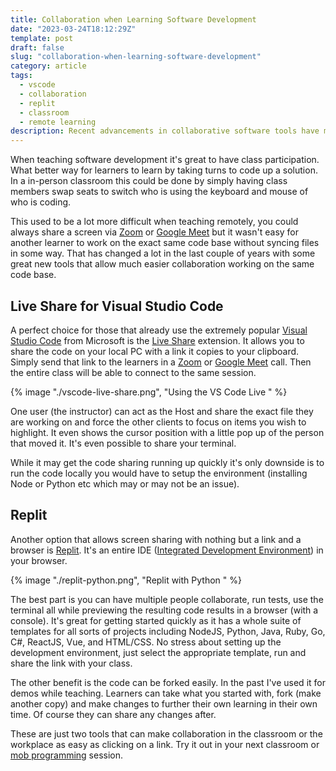 ```yaml
---
title: Collaboration when Learning Software Development
date: "2023-03-24T18:12:29Z"
template: post
draft: false
slug: "collaboration-when-learning-software-development"
category: article
tags:
  - vscode
  - collaboration
  - replit
  - classroom
  - remote learning
description: Recent advancements in collaborative software tools have made it easier for remote learners to participate in coding solutions together.
---
```


When teaching software development it's great to have class participation. What better way for learners to learn by taking turns to code up a solution. In a in-person classroom this could be done by simply having class members swap seats to switch who is using the keyboard and mouse of who is coding.

This used to be a lot more difficult when teaching remotely, you could always share a screen via [Zoom](https://zoom.us) or [Google Meet](https://meet.google.com) but it wasn't easy for another learner to work on the exact same code base without syncing files in some way. That has changed a lot in the last couple of years with some great new tools that allow much easier collaboration working on the same code base.

## Live Share for Visual Studio Code

A perfect choice for those that already use the extremely popular [Visual Studio Code](https://code.visualstudio.com) from Microsoft is the [Live Share](https://marketplace.visualstudio.com/items?itemName=MS-vsliveshare.vsliveshare) extension. It allows you to share the code on your local PC with a link it copies to your clipboard. Simply send that link to the learners in a [Zoom](https://zoom.us) or [Google Meet](https://meet.google.com) call. Then the entire class will be able to connect to the same session.

{% image "./vscode-live-share.png", "Using the VS Code Live " %}

One user (the instructor) can act as the Host and share the exact file they are working on and force the other clients to focus on items you wish to highlight. It even shows the cursor position with a little pop up of the person that moved it. It's even possible to share your terminal.

While it may get the code sharing running up quickly it's only downside is to run the code locally you would have to setup the environment (installing Node or Python etc which may or may not be an issue).

## Replit

Another option that allows screen sharing with nothing but a link and a browser is [Replit](https://replit.com/). It's an entire IDE ([Integrated Development Environment](https://en.wikipedia.org/wiki/Integrated_development_environment)) in your browser.

{% image "./replit-python.png", "Replit with Python " %}

The best part is you can have multiple people collaborate, run tests, use the terminal all while previewing the resulting code results in a browser (with a console). It's great for getting started quickly as it has a whole suite of templates for all sorts of projects including NodeJS, Python, Java, Ruby, Go, C#, ReactJS, Vue, and HTML/CSS. No stress about setting up the development environment, just select the appropriate template, run and share the link with your class.

The other benefit is the code can be forked easily. In the past I've used it for demos while teaching. Learners can take what you started with, fork (make another copy) and make changes to further their own learning in their own time. Of course they can share any changes after.

These are just two tools that can make collaboration in the classroom or the workplace as easy as clicking on a link. Try it out in your next classroom or [mob programming](https://en.wikipedia.org/wiki/Mob_programming) session.
